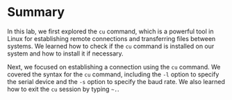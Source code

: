 # Summary

In this lab, we first explored the `cu` command, which is a powerful tool in Linux for establishing remote connections and transferring files between systems. We learned how to check if the `cu` command is installed on our system and how to install it if necessary.

Next, we focused on establishing a connection using the `cu` command. We covered the syntax for the `cu` command, including the `-l` option to specify the serial device and the `-s` option to specify the baud rate. We also learned how to exit the `cu` session by typing `~.`.
